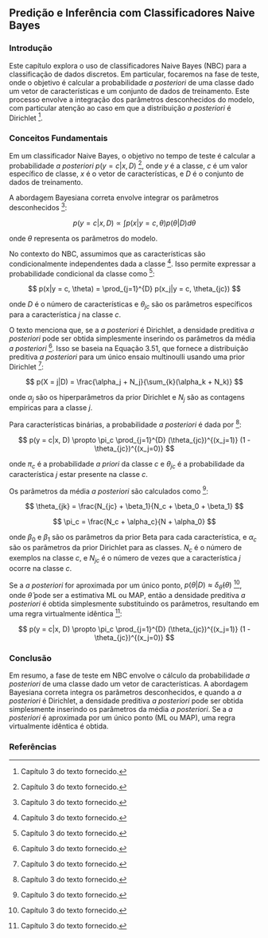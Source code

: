 ## Predição e Inferência com Classificadores Naive Bayes

### Introdução
Este capítulo explora o uso de classificadores Naive Bayes (NBC) para a classificação de dados discretos. Em particular, focaremos na fase de teste, onde o objetivo é calcular a probabilidade *a posteriori* de uma classe dado um vetor de características e um conjunto de dados de treinamento. Este processo envolve a integração dos parâmetros desconhecidos do modelo, com particular atenção ao caso em que a distribuição *a posteriori* é Dirichlet [^85].

### Conceitos Fundamentais

Em um classificador Naive Bayes, o objetivo no tempo de teste é calcular a probabilidade *a posteriori* $p(y = c|x, D)$ [^85], onde $y$ é a classe, $c$ é um valor específico de classe, $x$ é o vetor de características, e $D$ é o conjunto de dados de treinamento.

A abordagem Bayesiana correta envolve integrar os parâmetros desconhecidos [^85]:

$$ p(y = c|x, D) \propto \int p(x|y = c, \theta) p(\theta|D) d\theta $$

onde $\theta$ representa os parâmetros do modelo.

No contexto do NBC, assumimos que as características são condicionalmente independentes dada a classe [^82]. Isso permite expressar a probabilidade condicional da classe como [^82]:

$$ p(x|y = c, \theta) = \prod_{j=1}^{D} p(x_j|y = c, \theta_{jc}) $$

onde $D$ é o número de características e $\theta_{jc}$ são os parâmetros específicos para a característica $j$ na classe $c$.

O texto menciona que, se a *a posteriori* é Dirichlet, a densidade preditiva *a posteriori* pode ser obtida simplesmente inserindo os parâmetros da média *a posteriori* [^85]. Isso se baseia na Equação 3.51, que fornece a distribuição preditiva *a posteriori* para um único ensaio multinoulli usando uma prior Dirichlet [^81]:

$$ p(X = j|D) = \frac{\alpha_j + N_j}{\sum_{k}(\alpha_k + N_k)} $$

onde $\alpha_j$ são os hiperparâmetros da prior Dirichlet e $N_j$ são as contagens empíricas para a classe $j$.

Para características binárias, a probabilidade *a posteriori* é dada por [^85]:

$$ p(y = c|x, D) \propto \pi_c \prod_{j=1}^{D} (\theta_{jc})^{(x_j=1)} (1 - \theta_{jc})^{(x_j=0)} $$

onde $\pi_c$ é a probabilidade *a priori* da classe $c$ e $\theta_{jc}$ é a probabilidade da característica $j$ estar presente na classe $c$.

Os parâmetros da média *a posteriori* são calculados como [^85]:

$$ \theta_{jk} = \frac{N_{jc} + \beta_1}{N_c + \beta_0 + \beta_1} $$

$$ \pi_c = \frac{N_c + \alpha_c}{N + \alpha_0} $$

onde $\beta_0$ e $\beta_1$ são os parâmetros da prior Beta para cada característica, e $\alpha_c$ são os parâmetros da prior Dirichlet para as classes. $N_c$ é o número de exemplos na classe $c$, e $N_{jc}$ é o número de vezes que a característica $j$ ocorre na classe $c$.

Se a *a posteriori* for aproximada por um único ponto, $p(\theta|D) \approx \delta_{\hat{\theta}}(\theta)$ [^85], onde $\hat{\theta}$ pode ser a estimativa ML ou MAP, então a densidade preditiva *a posteriori* é obtida simplesmente substituindo os parâmetros, resultando em uma regra virtualmente idêntica [^85]:

$$ p(y = c|x, D) \propto \pi_c \prod_{j=1}^{D} (\theta_{jc})^{(x_j=1)} (1 - \theta_{jc})^{(x_j=0)} $$

### Conclusão

Em resumo, a fase de teste em NBC envolve o cálculo da probabilidade *a posteriori* de uma classe dado um vetor de características. A abordagem Bayesiana correta integra os parâmetros desconhecidos, e quando a *a posteriori* é Dirichlet, a densidade preditiva *a posteriori* pode ser obtida simplesmente inserindo os parâmetros da média *a posteriori*. Se a *a posteriori* é aproximada por um único ponto (ML ou MAP), uma regra virtualmente idêntica é obtida.

### Referências
[^85]: Capítulo 3 do texto fornecido.
[^82]: Capítulo 3 do texto fornecido.
[^81]: Capítulo 3 do texto fornecido.

<!-- END -->